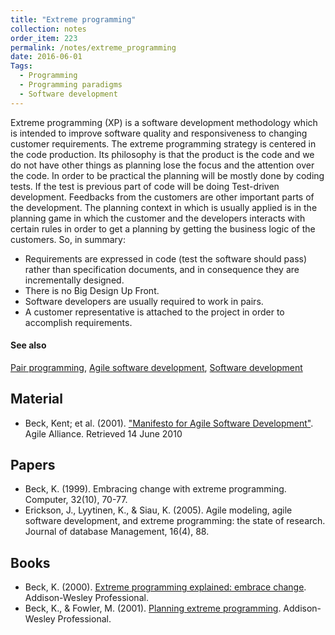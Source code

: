 ```yaml
---
title: "Extreme programming"
collection: notes
order_item: 223
permalink: /notes/extreme_programming
date: 2016-06-01
Tags:
  - Programming
  - Programming paradigms
  - Software development
---
```


Extreme programming (XP) is a software development methodology which is intended to improve software quality and responsiveness to changing customer requirements.
The extreme programming strategy is centered in the code production. Its philosophy is that the product is the code and we do not have other things as planning lose the focus and the attention over the code.
In order to be practical the planning will be mostly done by coding tests.
If the test is previous part of code will be doing Test-driven development.
Feedbacks from the customers are other important parts of the development.
The planning context in which is usually applied is in the planning game in which the customer and the developers interacts with certain rules in order to get a planning by getting the business logic of the customers.
So, in summary:
- Requirements are expressed in code (test the software should pass) rather than specification documents, and in consequence they are incrementally designed.
- There is no Big Design Up Front.
- Software developers are usually required to work in pairs.
- A customer representative is attached to the project in order to accomplish requirements.


#### See also
[Pair programming](/notes/pair_programming), [Agile software development](/notes/agile_software_development), [Software development](/notes/software_development)


## Material
* Beck, Kent; et al. (2001). ["Manifesto for Agile Software Development"](http://agilemanifesto.org/). Agile Alliance. Retrieved 14 June 2010


## Papers
* Beck, K. (1999). Embracing change with extreme programming. Computer, 32(10), 70-77.
* Erickson, J., Lyytinen, K., & Siau, K. (2005). Agile modeling, agile software development, and extreme programming: the state of research. Journal of database Management, 16(4), 88.


## Books
* Beck, K. (2000). [Extreme programming explained: embrace change](https://www.goodreads.com/book/show/67833.Extreme_Programming_Explained). Addison-Wesley Professional.
* Beck, K., & Fowler, M. (2001). [Planning extreme programming](https://www.goodreads.com/book/show/67839.Planning_Extreme_Programming). Addison-Wesley Professional.


